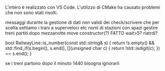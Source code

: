 L'intero è realizzato con VS Code. 
L'utilizzo di CMake ha causato problemi che non sono stati risolti.



messaggi durante la gestione di dati non validi dei check/scrivere che per scelta settiamo i trani a superveloci etc
nomi di stazioni con spazi
gestire treni partiti dopo mezzanotte
move constructor(?) FATTO
wait>5?
riatrdi?

bool RailwayLine::is_number(const std::string& s)
{
    return !s.empty() && std::find_if(s.begin(), 
        s.end(), [](unsigned char c) { return !std::isdigit(c); }) == s.end();
}

se i treni partono dopo il minuto 1440 bisogna ignorarli
